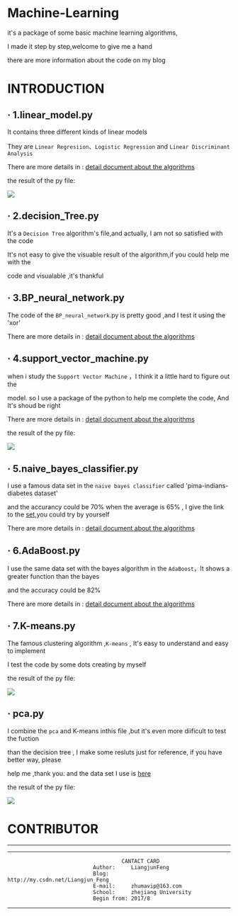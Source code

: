 # Machine-Learning

it's a package of some basic machine learning algorithms,

I made it step by step,welcome to give me a hand

there are more information about the code on my blog

# INTRODUCTION

## · 1.linear_model.py

It contains three different kinds of linear models

They are `Linear Regresiion`、`Logistic Regression` and `Linear Discriminant Analysis`

There are more details in :  [detail document about the algorithms](http://blog.csdn.net/liangjun_feng/article/details/77758179)

the result of the py file:

![](https://github.com/LiangjunFeng/Machine-Learning/blob/master/pic/linear_model.png)  

## · 2.decision_Tree.py

It's a `Decision Tree` algorithm's file,and actually, I am not so satisfied with the code 

It's not easy to give the visuable result of the algorithm,if you could help me with the

code and visualable ,it's thankful

## · 3.BP_neural_network.py

The code of the `BP_neural_network`.py is pretty good ,and I test it using the 'xor'

There are more details in :  [detail document about the algorithms](http://blog.csdn.net/liangjun_feng/article/details/78016019)

## · 4.support_vector_machine.py

when i study the `Support Vector Machine` ，I think it a little hard to figure out the 

model. so I use a package of the python to help me complete the code,  And It's shoud be right

There are more details in :  [detail document about the algorithms](http://blog.csdn.net/liangjun_feng/article/details/78046526)

the result of the py file:

![](https://github.com/LiangjunFeng/Machine-Learning/blob/master/pic/support%20vector%20machine.png)

## · 5.naive_bayes_classifier.py

I use a famous data set in the `naive bayes classifier` called 'pima-indians-diabetes dataset'

and the accurancy could be 70% when the average is 65% , I give the link to the [set](https://github.com/LiangjunFeng/Machine-Learning/blob/master/pima-indians-diabetes%20dataset),you could try by yourself

There are more details in :  [detail document about the algorithms](http://blog.csdn.net/liangjun_feng/article/details/78057753)

## · 6.AdaBoost.py

I use the same data set with the bayes algorithm in the `AdaBoost`，It shows a greater function than the bayes

and the accuracy could be 82%

There are more details in :  [detail document about the algorithms](http://blog.csdn.net/liangjun_feng/article/details/78123583)

## · 7.K-means.py

The famous clustering algorithm ,`K-means` , It's easy to understand and easy to implement

I test the code by some dots creating by myself

the result of the py file:

![](https://github.com/LiangjunFeng/Machine-Learning/blob/master/pic/k_means.png)

## · pca.py

I combine the `pca` and K-means inthis file ,but it's even more diificult to test the fuction

than the decision tree , I make some resluts just for reference, if you have better way, please 

help me ,thank you. and the data set I use is [here](https://github.com/LiangjunFeng/Machine-Learning/blob/master/Epileptic%20Seizure%20Recognition%20Data%20Set.csv) 

the result of the py file:

![](https://github.com/LiangjunFeng/Machine-Learning/blob/master/pic/pca.png)


# CONTRIBUTOR
--------------
-----------------------------------------------------------------------
                                        CANTACT CARD
                               Author:     LiangjunFeng
                               Blog:       http://my.csdn.net/Liangjun_Feng
                               E-mail:     zhumavip@163.com
                               School:     zhejiang University
                               Begin from: 2017/8
-----------------------------------------------------------------------
